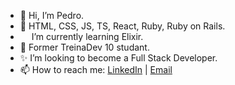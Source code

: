 - 👋 Hi, I’m Pedro.
- 🧠 HTML, CSS, JS, TS, React, Ruby, Ruby on Rails.
- <img class="emojidex-emoji" src="https://cdn.icon-icons.com/icons2/2699/PNG/512/elixir_lang_logo_icon_169207.png" emoji-code="Elixir" width=14 /> I’m currently learning Elixir.
- 💚 Former TreinaDev 10 studant.
- ✨ I’m looking to become a Full Stack Developer.
- 📫 How to reach me: <a href="https://www.linkedin.com/in/montteiropedro/">LinkedIn</a> | <a href="mailto:montteiropedro@gmail.com">Email</a>

<!---
montteiropedro/montteiropedro is a ✨ special ✨ repository because its `README.md` (this file) appears on your GitHub profile.
You can click the Preview link to take a look at your changes.
--->
